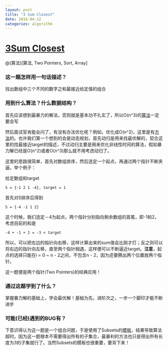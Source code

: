 ```yaml
---
layout: post
title: "3 Sum Closest"
date: 2016-04-12
categories: algorithm
---
```


# [3Sum Closest](http://www.lintcode.com/en/problem/3sum-closest/)

@(算法)[算法, Two Pointers, Sort, Array]

### 这一题怎样用一句话描述？

找出数组中三个不同的数字之和最接近给定值的组合

### 用到什么算法？什么数据结构？

首先应该想到最暴力的解法，否则就是基本功不扎实了，所以O(n^3)的[算法](http://www.lintcode.com/submission/3982324/)一定要会写

然后面试官肯能会问了，有没有办法优化呢？例如，优化成O(n^2)，这里是有[方法](http://www.jiuzhang.com/solutions/3sum-closest/)的。也许我们第一个想到的会是动态规划，首先动归是用来找最优解的，契合这里的找最接近target的描述，不过动归主要是用来优化非线性时间的算法，假如暴力解已经是O(n^2)或者O(n^3)那么就不用考虑动归了。

这里的思路很简单，首先对数组排序，然后选定一个起点，再通过两个指针不断夹逼，举个例子：

给定数组和target

```
S = {-1 2 1 -4}, target = 1
```

首先对S排序后得到

```
S = {-4 -1 1 2}
```

这个时候，我们选定－4为起点，两个指针分别指向剩余数组的首尾，即-1和2，考虑目前的和是

```
-4 + -1 + 2 = -3 < target
```

所以，可以把左边的指针向右移，这样计算出来的sum值会比刚才打；反之则可以将右边的指针向左移，直至两个指针相遇，这样便可以不断逼近target。**注意**，起点的选择只能在i = 0 ~ n - 2之间，不包含n - 2，因为还要腾出两个位置放两个指针。

这一题便是两个指针(Two Pointers)的经典应用！

### 通过这题学到了什么？

掌握暴力解的基础上，学会最优解！基础为先，进阶次之，一步一个脚印才能不断进步

### 可能(已经)遇到的BUG有？

下意识得认为这一题是一个组合问题，于是使用了Subsets的[模板](http://www.jiuzhang.com/solutions/subsets/)，结果导致算法超时。因为这一题根本不需要得出所有的子集合，最暴利的方法也只是得出所有长度为3的子集就行了。当然Subsets的模板也很重要，要背下来！


